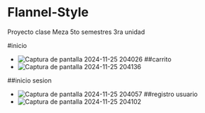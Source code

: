 # Flannel-Style
Proyecto clase Meza 5to semestres 3ra unidad

#inicio
- ![Captura de pantalla 2024-11-25 204026](https://github.com/user-attachments/assets/a26c198a-20e8-4e99-9f09-42208d469539)
##carrito
- ![Captura de pantalla 2024-11-25 204136](https://github.com/user-attachments/assets/d5905131-424d-48d3-beaa-1cdeb184b3b7)

##inicio sesion
- ![Captura de pantalla 2024-11-25 204057](https://github.com/user-attachments/assets/916cbb67-65a8-46e8-bb12-0a1cd364afc7)
##registro usuario
- ![Captura de pantalla 2024-11-25 204102](https://github.com/user-attachments/assets/ae029364-fc4c-474c-b495-bae08709c72b)
